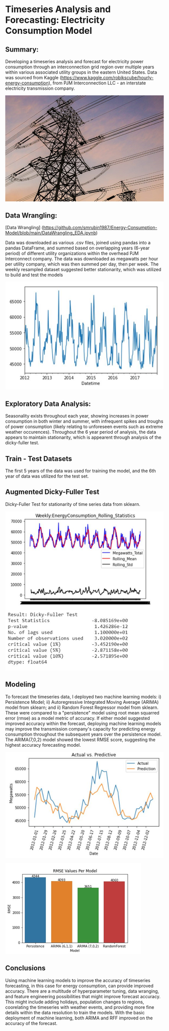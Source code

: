 # Timeseries Analysis and Forecasting: Electricity Consumption Model

## Summary:
Developing a timeseries analysis and forecast for electricity power consumption through an interconnection grid region over multiple years within various associated utility groups in the eastern United States. Data was sourced from Kaggle (https://www.kaggle.com/robikscube/hourly-energy-consumption), from PJM Interconnection LLC - an interstate electricity transmission company.

![](Images/transmissionLines1.jpg)

## Data Wrangling:

[Data Wrangling] (https://github.com/smrubin1987/Energy-Consumption-Model/blob/main/DataWrangling_EDA.ipynb)

Data was downloaded as various .csv files, joined using pandas into a pandas DataFrame, and summed based on overlapping years (6-year period) of different utility organizations within the overhead PJM Interconnect company. The data was downloaded as megawatts per hour per utility company, which was then summed per day, then per week. The weekly resampled dataset suggested better stationarity, which was utilized to build and test the models 

![](Figures/plot_weekly.JPG)

## Exploratory Data Analysis:
Seasonality exists throughout each year, showing increases in power consumption in both winter and summer, with infrequent spikes and troughs of power consumption (likely relating to unforeseen events such as extreme weather occurences). Throughout the 6 year period of analysis, the data appears to maintain stationarity, which is appearent through analysis of the dicky-fuller test. 

## Train - Test Datasets
The first 5 years of the data was used for training the model, and the 6th year of data was utilized for the test set. 

## Augmented Dicky-Fuller Test
Dicky-Fuller Test for stationarity of time series data from sklearn.

![](Figures/adfuller_weekly.JPG)

## Modeling 
To forecast the timeseries data, I deployed two machine learning models: i) Persistence Model; ii) Autoregressive Integrated Moving Average (ARIMA) model from sklearn; and ii) Random Forest Regressor model from sklearn. These were compared to a "persistence" model using root mean squarred error (rmse) as a model metric of accuracy. If either model suggested improved accuracy within the forecast, deploying machine learning models may improve the transmission company's capacity for predicting energy consumption throughout the subsequent years over the persistence model. The ARIMA(7,0,2) model showed the lowest RMSE score, suggesting the highest accuracy forecasting model.

![](Figures/ARIMA_7_0_2_Model.jpg)

![](Figures/RMSE_Comparison.jpg)

## Conclusions
Using machine learning models to improve the accuracy of timeseries forecasting, in this case for energy consumption, can provide improved accuracy. There are a multitude of hyperparameter tuning, data wranging, and feature engineering possibilities that might improve forecast accuracy. This might include adding holidays, population changes to regions, coorelating the timeseries with weather events, and providing more fine details within the data resolution to train the models. With the basic deployment of machine learning, both ARIMA and RFF improved on the accuracy of the forecast.

